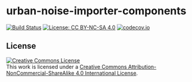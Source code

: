 # urban-noise-importer-components
[![Build Status](https://dev.azure.com/davidpereiracostoya/UrbanNoise/_apis/build/status/urbannoise.urban-noise-importer-components%20(1)?branchName=master)](https://dev.azure.com/davidpereiracostoya/UrbanNoise/_build/latest?definitionId=3&branchName=master)
[![License: CC BY-NC-SA 4.0](https://img.shields.io/badge/License-CC%20BY--NC--SA%204.0-lightgrey.svg)](https://creativecommons.org/licenses/by-nc-sa/4.0/)
[![codecov.io](http://codecov.io/github/urban-noise-importer-components/coverage.svg?branch=master)](http://codecov.io/github/urban-noise-importer-components?branch=master)

## License

<a rel="license" href="http://creativecommons.org/licenses/by-nc-sa/4.0/"><img alt="Creative Commons License" style="border-width:0" src="https://i.creativecommons.org/l/by-nc-sa/4.0/88x31.png" /></a><br />This work is licensed under a <a rel="license" href="http://creativecommons.org/licenses/by-nc-sa/4.0/">Creative Commons Attribution-NonCommercial-ShareAlike 4.0 International License</a>.
